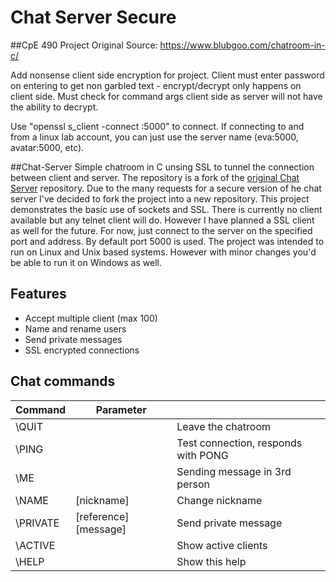 Chat Server Secure
=

##CpE 490 Project
Original Source: https://www.blubgoo.com/chatroom-in-c/

Add nonsense client side encryption for project. Client must enter password on entering to get non garbled text - encrypt/decrypt only happens on client side. Must check for command args client side as server will not have the ability to decrypt.

Use "openssl s_client -connect <HOSTNAME>:5000" to connect.
If connecting to and from a linux lab account, you can just use the server name (eva:5000, avatar:5000, etc).

##Chat-Server
Simple chatroom in C unsing SSL to tunnel the connection between client and server. The repository is a fork of the [original Chat Server](https://github.com/yorickdewid/Chat-Server "Chat Server") repository. Due to the many requests for a secure version of he chat server I've decided to fork the project into a new repository. This project demonstrates the basic use of sockets and SSL. There is currently no client available but any telnet client will do. However I have planned a SSL client as well for the future. For now, just connect to the server on the specified port and address. By default port 5000 is used. The project was intended to run on Linux and Unix based systems. However with minor changes you'd be able to run it on Windows as well.

## Features
* Accept multiple client (max 100)
* Name and rename users
* Send private messages
* SSL encrypted connections

## Chat commands

| Command       | Parameter             |                                     |
| ------------- | --------------------- | ----------------------------------- |
| \QUIT         |                       | Leave the chatroom                  |
| \PING         |                       | Test connection, responds with PONG |
| \ME           |                       | Sending message in 3rd person       |
| \NAME         | [nickname]            | Change nickname                     |
| \PRIVATE      | [reference] [message] | Send private message                |
| \ACTIVE       |                       | Show active clients                 |
| \HELP         |                       | Show this help                      |

